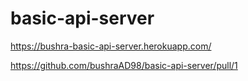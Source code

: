 # basic-api-server

https://bushra-basic-api-server.herokuapp.com/

https://github.com/bushraAD98/basic-api-server/pull/1

